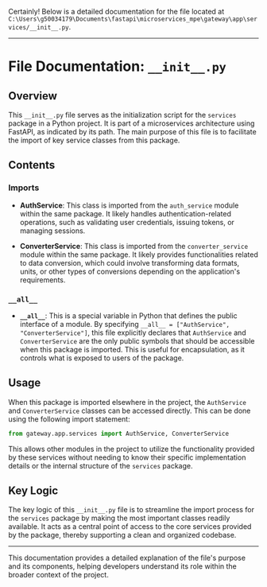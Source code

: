 Certainly! Below is a detailed documentation for the file located at `C:\Users\g50034179\Documents\fastapi\microservices_mpe\gateway\app\services/__init__.py`.

---

# File Documentation: `__init__.py`

## Overview
This `__init__.py` file serves as the initialization script for the `services` package in a Python project. It is part of a microservices architecture using FastAPI, as indicated by its path. The main purpose of this file is to facilitate the import of key service classes from this package.

## Contents

### Imports
- **AuthService**: This class is imported from the `auth_service` module within the same package. It likely handles authentication-related operations, such as validating user credentials, issuing tokens, or managing sessions.

- **ConverterService**: This class is imported from the `converter_service` module within the same package. It likely provides functionalities related to data conversion, which could involve transforming data formats, units, or other types of conversions depending on the application's requirements.

### `__all__`
- **`__all__`**: This is a special variable in Python that defines the public interface of a module. By specifying `__all__ = ["AuthService", "ConverterService"]`, this file explicitly declares that `AuthService` and `ConverterService` are the only public symbols that should be accessible when this package is imported. This is useful for encapsulation, as it controls what is exposed to users of the package.

## Usage
When this package is imported elsewhere in the project, the `AuthService` and `ConverterService` classes can be accessed directly. This can be done using the following import statement:

```python
from gateway.app.services import AuthService, ConverterService
```

This allows other modules in the project to utilize the functionality provided by these services without needing to know their specific implementation details or the internal structure of the `services` package.

## Key Logic
The key logic of this `__init__.py` file is to streamline the import process for the `services` package by making the most important classes readily available. It acts as a central point of access to the core services provided by the package, thereby supporting a clean and organized codebase.

---

This documentation provides a detailed explanation of the file's purpose and its components, helping developers understand its role within the broader context of the project.